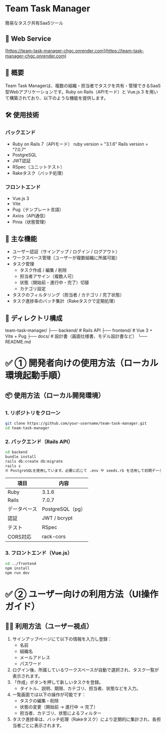 # Team Task Manager

簡易なタスク共有SaaSツール

## 🚀 Web Service
[https://team-task-manager-chgc.onrender.com](https://team-task-manager-chgc.onrender.com)

## 📌 概要

Team Task Managerは、複数の組織・担当者でタスクを共有・管理できるSaaS型Webアプリケーションです。Ruby on Rails（APIモード）と Vue.js 3 を用いて構築されており、以下のような機能を提供します。

## 🛠 使用技術

### バックエンド

- Ruby on Rails 7（APIモード）
  ruby version = "3.1.6"
  Rails version = "7.0.7"
- PostgreSQL
- JWT認証
- RSpec（ユニットテスト）
- Rakeタスク（バッチ処理）

### フロントエンド

- Vue.js 3
- Vite
- Pug（テンプレート言語）
- Axios（API通信）
- Pinia（状態管理）

## 🔐 主な機能

- ユーザー認証（サインアップ / ログイン / ログアウト）
- ワークスペース管理（ユーザーが複数組織に所属可能）
- タスク管理
  - タスク作成 / 編集 / 削除
  - 担当者アサイン（複数人可）
  - 状態（開始前・進行中・完了）切替
  - カテゴリ設定
- タスクのフィルタリング（担当者 / カテゴリ / 完了状態）
- タスク進捗率のバッチ集計（Rakeタスクで定期処理）

## 📂 ディレクトリ構成

team-task-manager/ 
├── backend/ # Rails API 
├── frontend/ # Vue 3 + Vite + Pug 
├── docs/ # 設計書（画面仕様書、モデル設計書など） 
└── README.md 

# ✅ ① 開発者向けの使用方法（ローカル環境起動手順）

## 📦 使用方法（ローカル開発環境）

### 1. リポジトリをクローン

```bash
git clone https://github.com/your-username/team-task-manager.git
cd team-task-manager
```

### 2. バックエンド（Rails API）

```bash
cd backend
bundle install
rails db:create db:migrate
rails s
※ PostgreSQLを使用しています。必要に応じて .env や seeds.rb を活用して初期データを投入してください。
```
| 項目             | 内容                      |
|------------------|---------------------------|
| Ruby             | 3.1.6                     |
| Rails            | 7.0.7                     |
| データベース     | PostgreSQL（pg）         |
| 認証             | JWT / bcrypt              |
| テスト           | RSpec                     |
| CORS対応         | rack-cors                 |

### 3. フロントエンド（Vue.js）
```bash
cd ../frontend
npm install
npm run dev
```

# ✅ ② ユーザー向けの利用方法（UI操作ガイド）

## 🧑‍💻 利用方法（ユーザー視点）

1. サインアップページにて以下の情報を入力し登録：
   - 名前
   - 組織名
   - メールアドレス
   - パスワード
2. ログイン後、所属しているワークスペースが自動で選択され、タスク一覧が表示されます。
3. 「作成」ボタンを押して新しいタスクを登録。
   - タイトル、説明、期限、カテゴリ、担当者、状態などを入力。
4. 一覧画面では以下の操作が可能です：
   - タスクの編集・削除
   - 状態の変更（開始前 → 進行中 → 完了）
   - 担当者、カテゴリ、状態によるフィルター
5. タスク進捗率は、バッチ処理（Rakeタスク）により定期的に集計され、各担当者ごとに表示されます。